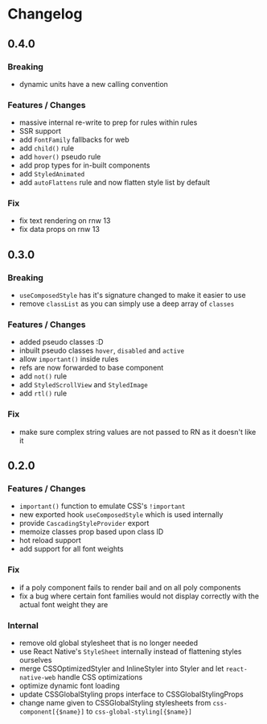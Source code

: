 # Changelog

## 0.4.0

### Breaking

- dynamic units have a new calling convention

### Features / Changes

- massive internal re-write to prep for rules within rules
- SSR support
- add `FontFamily` fallbacks for web
- add `child()` rule
- add `hover()` pseudo rule
- add prop types for in-built components
- add `StyledAnimated`
- add `autoFlattens` rule and now flatten style list by default

### Fix

- fix text rendering on rnw 13
- fix data props on rnw 13

## 0.3.0

### Breaking

- `useComposedStyle` has it's signature changed to make it easier to use
- remove `classList` as you can simply use a deep array of `classes`

### Features / Changes

- added pseudo classes :D
- inbuilt pseudo classes `hover`, `disabled` and `active`
- allow `important()` inside rules
- refs are now forwarded to base component
- add `not()` rule
- add `StyledScrollView` and `StyledImage`
- add `rtl()` rule

### Fix

- make sure complex string values are not passed to RN as it doesn't like it

## 0.2.0

### Features / Changes

- `important()` function to emulate CSS's `!important`
- new exported hook `useComposedStyle` which is used internally
- provide `CascadingStyleProvider` export
- memoize classes prop based upon class ID
- hot reload support
- add support for all font weights

### Fix

- if a poly component fails to render bail and on all poly components
- fix a bug where certain font families would not display correctly with the actual font weight they are

### Internal

- remove old global stylesheet that is no longer needed
- use React Native's `StyleSheet` internally instead of flattening styles ourselves
- merge CSSOptimizedStyler and InlineStyler into Styler and let `react-native-web` handle CSS optimizations
- optimize dynamic font loading
- update CSSGlobalStyling props interface to CSSGlobalStylingProps
- change name given to CSSGlobalStyling stylesheets from `css-component[{$name}]` to `css-global-styling[{$name}]`
